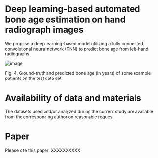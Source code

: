 # Deep learning-based automated bone age estimation on hand radiograph images

We propose a deep learning-based model utilizing a fully connected convolutional neural network (CNN) to predict bone age from left-hand radiographs. 


![image](https://github.com/afiosman/deep-learning-based-bone-age-estimation/assets/10604649/a08d00e6-bd89-47df-8e7b-07c939149445)
 
Fig. 4. Ground-truth and predicted bone age (in years) of some example patients on the test data set. 

# Availability of data and materials
The datasets used and/or analyzed during the current study are available from the corresponding author on reasonable request. 

# Paper
Please cite this paper: XXXXXXXXXX
